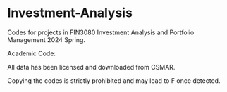 # Investment-Analysis

Codes for projects in FIN3080 Investment Analysis and Portfolio Management 2024 Spring.

Academic Code:

All data has been licensed and downloaded from CSMAR.

Copying the codes is strictly prohibited and may lead to F once detected.
